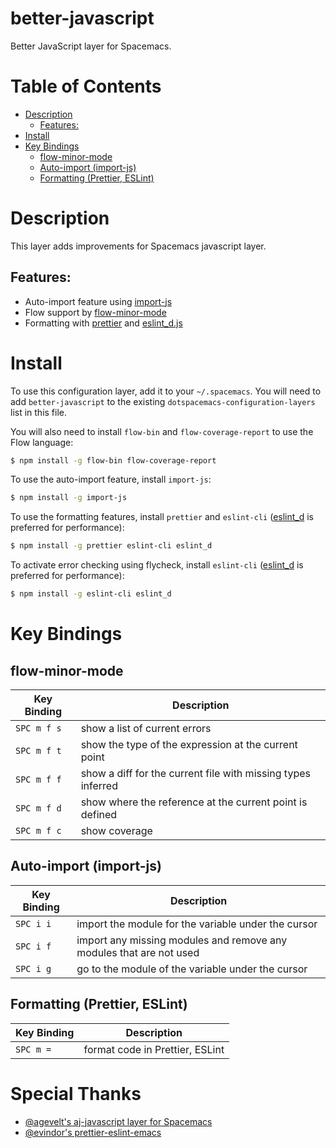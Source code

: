 # better-javascript

Better JavaScript layer for Spacemacs.

<!-- markdown-toc start - Don't edit this section. Run M-x markdown-toc-refresh-toc -->
# Table of Contents

- [Description](#description)
    - [Features:](#features)
- [Install](#install)
- [Key Bindings](#key-bindings)
    - [flow-minor-mode](#flow-minor-mode)
    - [Auto-import (import-js)](#auto-import-import-js)
    - [Formatting (Prettier, ESLint)](#formatting-prettier-eslint)

<!-- markdown-toc end -->

# Description

This layer adds improvements for Spacemacs javascript layer.

## Features:

* Auto-import feature using [import-js](https://github.com/Galooshi/import-js) 
* Flow support by [flow-minor-mode](https://github.com/an-sh/flow-minor-mode)
* Formatting with [prettier](https://github.com/prettier/prettier) and [eslint_d.js](https://github.com/mantoni/eslint_d.js) 

# Install

To use this configuration layer, add it to your `~/.spacemacs`. You will need to add `better-javascript` to the existing `dotspacemacs-configuration-layers` list in this file.

You will also need to install `flow-bin` and `flow-coverage-report` to use the Flow language:

```sh
$ npm install -g flow-bin flow-coverage-report
```

To use the auto-import feature, install `import-js`:

```sh
$ npm install -g import-js
```

To use the formatting features, install `prettier` and `eslint-cli` ([eslint_d](https://github.com/mantoni/eslint_d.js) is preferred for performance):

```sh
$ npm install -g prettier eslint-cli eslint_d
```

To activate error checking using flycheck, install `eslint-cli` ([eslint_d](https://github.com/mantoni/eslint_d.js) is preferred for performance):

```sh
$ npm install -g eslint-cli eslint_d
```

# Key Bindings

## flow-minor-mode

| Key Binding | Description                                                  |
|-------------|--------------------------------------------------------------|
| `SPC m f s` | show a list of current errors                                |
| `SPC m f t` | show the type of the expression at the current point         |
| `SPC m f f` | show a diff for the current file with missing types inferred |
| `SPC m f d` | show where the reference at the current point is defined     |
| `SPC m f c` | show coverage                                                |

## Auto-import (import-js)

| Key Binding | Description                                                         |
|-------------|---------------------------------------------------------------------|
| `SPC i i`   | import the module for the variable under the cursor                 |
| `SPC i f`   | import any missing modules and remove any modules that are not used |
| `SPC i g`   | go to the module of the variable under the cursor                   |

## Formatting (Prettier, ESLint)

| Key Binding | Description                     |
|-------------|---------------------------------|
| `SPC m =`   | format code in Prettier, ESLint |

# Special Thanks

* [@agevelt's aj-javascript layer for Spacemacs](https://github.com/agevelt/.spacemacs.d/tree/master/layers/%2Baj/aj-javascript)
* [@evindor's prettier-eslint-emacs](https://github.com/evindor/prettier-eslint-emacs/blob/master/prettier-eslint.el)
